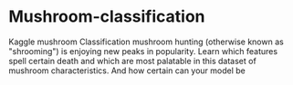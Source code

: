 # Mushroom-classification
Kaggle mushroom Classification
mushroom hunting (otherwise known as "shrooming") is enjoying new peaks in popularity. Learn which features spell certain death and which are most palatable in this dataset of mushroom characteristics. And how certain can your model be
